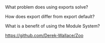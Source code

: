 What problem does using exports solve?

How does export differ from export default?

What is a benefit of using the Module System?


https://github.com/Derek-Wallace/Zoo